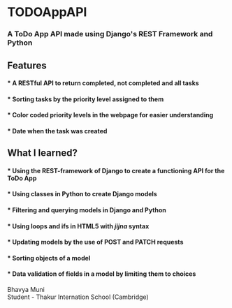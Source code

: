 # TODOAppAPI
### A ToDo App API made using Django's REST Framework and Python

## Features
#### * A RESTful API to return completed, not completed and all tasks
#### * Sorting tasks by the priority level assigned to them
#### * Color coded priority levels in the webpage for easier understanding
#### * Date when the task was created

## What I learned?
#### * Using the REST-framework of Django to create a functioning API for the ToDo App
#### * Using classes in Python to create Django models
#### * Filtering and querying models in Django and Python
#### * Using loops and ifs in HTML5 with *jijna* syntax
#### * Updating models by the use of POST and PATCH requests
#### * Sorting objects of a model
#### * Data validation of fields in a model by limiting them to choices    





Bhavya Muni  
Student - Thakur Internation School (Cambridge)
